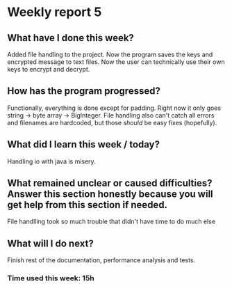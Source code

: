 # Weekly report 5

## What have I done this week?

Added file handling to the project. Now the program saves the keys and encrypted message to text files. 
Now the user can technically use their own keys to encrypt and decrypt.

## How has the program progressed?

Functionally, everything is done except for padding. Right now it only goes string -> byte array -> BigInteger.
File handling also can't catch all errors and filenames are hardcoded, but those _should_ be easy fixes (hopefully).

## What did I learn this week / today?

Handling io with java is misery.

## What remained unclear or caused difficulties? Answer this section honestly because you will get help from this section if needed.

File handlling took so much trouble that didn't have time to do much else

## What will I do next?

Finish rest of the documentation, performance analysis and tests.


### Time used this week: 15h
